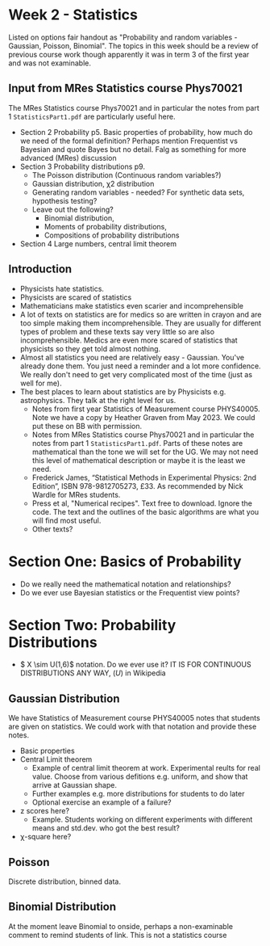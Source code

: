 # Week 2 - Statistics

Listed on options fair handout as "Probability and random variables - Gaussian, Poisson, Binomial". The topics in this week should be a review of previous course work though apparently it was in term 3 of the first year and was not examinable. 

## Input from MRes Statistics course Phys70021

The MRes Statistics course Phys70021 and in particular the notes from part 1 `StatisticsPart1.pdf` are particularly useful here.


* Section 2 Probability p5. Basic properties of probability, how much do we need of the formal definition? Perhaps mention Frequentist vs Bayesian and quote Bayes but no detail. Falg as something for more advanced (MRes) discussion
* Section 3 Probability distributions p9. 
	* The Poisson distribution  (Continuous random variables?)
	* Gaussian distribution, χ2 distribution 
	* Generating random variables - needed? For synthetic data sets, hypothesis testing?
	* Leave out the following? 
		* Binomial distribution, 
		* Moments of probability distributions, 
		* Compositions of probability distributions
* Section 4 Large numbers, central limit theorem 

## Introduction

* Physicists hate statistics. 
* Physicists are scared of statistics
* Mathematicians make statistics even scarier and incomprehensible
* A lot of texts on statistics are for medics so are written in crayon and are too simple making them incomprehensible. They are usually for different types of problem and these texts say very little so are also incomprehensible. Medics are even more scared of statistics that physicists so they get told almost nothing.
* Almost all statistics you need are relatively easy - Gaussian. You've already done them.  You just need a reminder and a lot more confidence. We really don't need to get very complicated most of the time (just as well for me).
* The best places to learn about statistics are by Physicists e.g. astrophysics. They talk at the right level for us. 
    - Notes from first year Statistics of Measurement course PHYS40005. Note we have a copy by Heather Graven from May 2023. We could put these on BB with permission.
    - Notes from MRes Statistics course Phys70021 and in particular the notes from part 1 `StatisticsPart1.pdf`. Parts of these notes are mathematical than the tone we will set for the UG.  We may not need this level of mathematical description or maybe it is the least we need. 
    -  Frederick James, “Statistical Methods in Experimental Physics: 2nd Edition”, ISBN 978-9812705273, &pound;33. As recommended by Nick Wardle for MRes students.
    - Press et al, "Numerical recipes". Text free to download. Ignore the code.  The text and the outlines of the basic algorithms are what you will find most useful.
	- Other texts?


# Section One: Basics of Probability 	

* Do we really need the mathematical notation and relationships?
* Do we ever use Bayesian statistics or the Frequentist view points?


# Section Two: Probability Distributions

* $ X \sim U(1,6)$ notation. Do we ever use it? IT IS FOR CONTINUOUS DISTRIBUTIONS ANY WAY, $\mathcal(U)$ in Wikipedia

## Gaussian Distribution 

We have Statistics of Measurement course PHYS40005 notes that students are given on statistics. We could work with that notation and provide these notes.

* Basic properties
* Central Limit theorem
    - Example of central limit theorem at work. Experimental reults for real value.  Choose from various defitions e.g. uniform, and show that arrive at Gaussian shape.
	- Further examples e.g. more distributions for students to do later
    - Optional exercise an example of a failure?
* z scores here?
    - Example. Students working on different experiments with different means and std.dev. who got the best result?
* &chi;-square here?

## Poisson 

Discrete distribution, binned data.

## Binomial Distribution 

At the moment leave Binomial to onside, perhaps a non-examinable comment to remind students of link. This is not a statistics course


